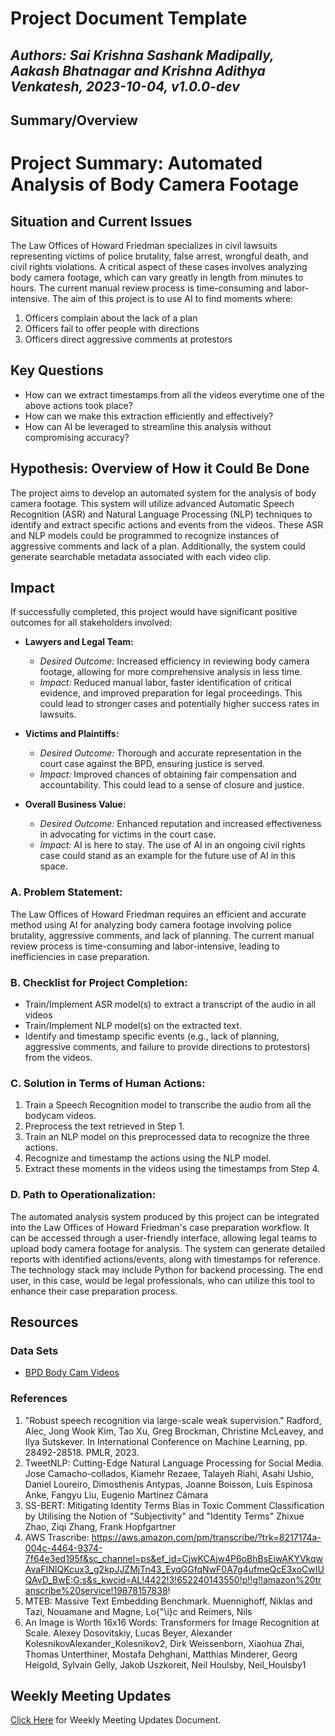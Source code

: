 # Project Document Template

## _Authors: Sai Krishna Sashank Madipally, Aakash Bhatnagar and Krishna Adithya Venkatesh,  2023-10-04, v1.0.0-dev_


## Summary/Overview

# Project Summary: Automated Analysis of Body Camera Footage

## Situation and Current Issues
The Law Offices of Howard Friedman specializes in civil lawsuits representing victims of police brutality, false arrest, wrongful death, and civil rights violations. A critical aspect of these cases involves analyzing body camera footage, which can vary greatly in length from minutes to hours. The current manual review process is time-consuming and labor-intensive. The aim of this project is to use AI to find moments where:
1. Officers complain about the lack of a plan
2. Officers fail to offer people with directions
3. Officers direct aggressive comments at protestors

## Key Questions
- How can we extract timestamps from all the videos everytime one of the above actions took place?
- How can we make this extraction efficiently and effectively?
- How can AI be leveraged to streamline this analysis without compromising accuracy?

## Hypothesis: Overview of How it Could Be Done
The project aims to develop an automated system for the analysis of body camera footage. This system will utilize advanced Automatic Speech Recognition (ASR) and Natural Language Processing (NLP) techniques to identify and extract specific actions and events from the videos. These ASR and NLP models could be programmed to recognize instances of aggressive comments and lack of a plan. Additionally, the system could generate searchable metadata associated with each video clip.

## Impact
If successfully completed, this project would have significant positive outcomes for all stakeholders involved:

- **Lawyers and Legal Team:**
  - *Desired Outcome:* Increased efficiency in reviewing body camera footage, allowing for more comprehensive analysis in less time.
  - *Impact:* Reduced manual labor, faster identification of critical evidence, and improved preparation for legal proceedings. This could lead to stronger cases and potentially higher success rates in lawsuits.

- **Victims and Plaintiffs:**
  - *Desired Outcome:* Thorough and accurate representation in the court case against the BPD, ensuring justice is served.
  - *Impact:* Improved chances of obtaining fair compensation and accountability. This could lead to a sense of closure and justice.

- **Overall Business Value:**
  - *Desired Outcome:* Enhanced reputation and increased effectiveness in advocating for victims in the court case.
  - *Impact:* AI is here to stay. The use of AI in an ongoing civil rights case could stand as an example for the future use of AI in this space.



### A. Problem Statement:

The Law Offices of Howard Friedman requires an efficient and accurate method using AI for analyzing body camera footage involving police brutality, aggressive comments, and lack of planning. The current manual review process is time-consuming and labor-intensive, leading to inefficiencies in case preparation.

### B. Checklist for Project Completion:

- Train/Implement ASR model(s) to extract a transcript of the audio in all videos
- Train/Implement NLP model(s) on the extracted text.
- Identify and timestamp specific events (e.g., lack of planning, aggressive comments, and failure to provide directions to protestors) from the videos.

### C. Solution in Terms of Human Actions:

1. Train a Speech Recognition model to transcribe the audio from all the bodycam videos.
2. Preprocess the text retrieved in Step 1.
3. Train an NLP model on this preprocessed data to recognize the three actions.
4. Recognize and timestamp the actions using the NLP model.
5. Extract these moments in the videos using the timestamps from Step 4.

### D. Path to Operationalization:

The automated analysis system produced by this project can be integrated into the Law Offices of Howard Friedman's case preparation workflow. It can be accessed through a user-friendly interface, allowing legal teams to upload body camera footage for analysis. The system can generate detailed reports with identified actions/events, along with timestamps for reference. The technology stack may include Python for backend processing. The end user, in this case, would be legal professionals, who can utilize this tool to enhance their case preparation process.


## Resources

### Data Sets
* [BPD Body Cam Videos](https://drive.google.com/drive/u/1/folders/1eMsS2tl9cgiBJ25kAfu4jjsFu1nvtnS0)

### References
1. "Robust speech recognition via large-scale weak supervision." Radford, Alec, Jong Wook Kim, Tao Xu, Greg Brockman, Christine McLeavey, and Ilya Sutskever. In International Conference on Machine Learning, pp. 28492-28518. PMLR, 2023.
2. TweetNLP: Cutting-Edge Natural Language Processing for Social Media. Jose Camacho-collados, Kiamehr Rezaee, Talayeh Riahi, Asahi Ushio, Daniel Loureiro, Dimosthenis Antypas, Joanne Boisson, Luis Espinosa Anke, Fangyu Liu, Eugenio Martínez Cámara
3. SS-BERT: Mitigating Identity Terms Bias in Toxic Comment Classification by Utilising the Notion of "Subjectivity" and "Identity Terms" Zhixue Zhao, Ziqi Zhang, Frank Hopfgartner
4. AWS Trascribe: https://aws.amazon.com/pm/transcribe/?trk=8217174a-004c-4464-9374-7f64e3ed195f&sc_channel=ps&ef_id=CjwKCAjw4P6oBhBsEiwAKYVkqwAvaFINIQKcux3_g2kpJJZMjTn43_EyqGGfqNwF0A7g4ufmeQcE3xoCwIUQAvD_BwE:G:s&s_kwcid=AL!4422!3!652240143550!p!!g!!amazon%20transcribe%20service!19878157838!
5. MTEB: Massive Text Embedding Benchmark. Muennighoff, Niklas and Tazi, Nouamane and Magne, Lo{\"\i}c and Reimers, Nils
6. An Image is Worth 16x16 Words: Transformers for Image Recognition at Scale. Alexey Dosovitskiy, Lucas Beyer, Alexander KolesnikovAlexander_Kolesnikov2, Dirk Weissenborn, Xiaohua Zhai, Thomas Unterthiner, Mostafa Dehghani, Matthias Minderer, Georg Heigold, Sylvain Gelly, Jakob Uszkoreit, Neil Houlsby, Neil_Houlsby1





## Weekly Meeting Updates

[Click Here](https://docs.google.com/document/d/1yBMbNlGdPpKdbqIZcFRiYo6AghhWJ1reWf3ohdllhak/edit?usp=sharing) for Weekly Meeting Updates Document.